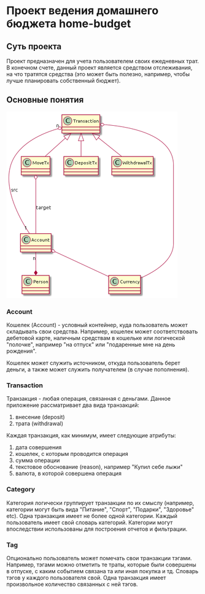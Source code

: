 # Проект ведения домашнего бюджета home-budget
## Суть проекта

Проект предназначен для учета пользователем своих ежедневных трат. В конечном счете, данный проект является средством отслеживания, на что тратятся средства (это может быть полезно, например, чтобы лучше планировать собственный бюджет).

## Основные понятия
![Image](doc/classes.png)

### Account
Кошелек (Account) - условный контейнер, куда пользователь может складывать свои средства. Например, кошелек может соответствовать дебетовой карте, наличным средствам в кошельке или логической "полочке", например "на отпуск" или "подаренные мне на день рождения".

Кошелек может служить источником, откуда пользователь берет деньги, а также может служить получателем (в случае пополнения).

### Transaction
Транзакция - любая операция, связанная с деньгами. Данное приложение рассматривает два вида транзакций:
1. внесение (deposit)
2. трата (withdrawal)

Каждая транзакция, как минимум, имеет следующие атрибуты:
1. дата совершения
2. кошелек, с которым проводится операция
3. сумма операции
4. текстовое обоснование (reason), например "Купил себе лыжи"
5. валюта, в которой совершена операция 

### Category
Категория логически группирует транзакции по их смыслу (например, категории могут быть вида "Питание", "Спорт", "Подарки", "Здоровье" etc).
Одна транзакция имеет не более одной категории. Каждый пользователь имеет свой словарь категорий. Категории могут впоследствии использованы для построения отчетов и фильтрации.

### Tag
Опционально пользователь может помечать свои транзакции тэгами. Например, тэгами можно отметить те траты, которые были совершены в отпуске, с каким событием связана та или иная покупка и тд.
Словарь тэгов у каждого пользователя свой. Одна транзакция имеет произвольное количество связанных с ней тэгов.
